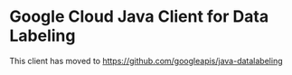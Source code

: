 # Google Cloud Java Client for Data Labeling

This client has moved to https://github.com/googleapis/java-datalabeling